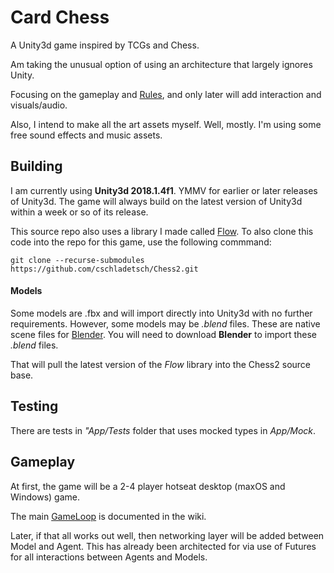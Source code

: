 # Card Chess

A Unity3d game inspired by TCGs and Chess.

Am taking the unusual option of using an architecture that largely ignores Unity.

Focusing on the gameplay and [Rules](https://github.com/cschladetsch/Chess2/wiki), and only later will add interaction and visuals/audio.

Also, I intend to make all the art assets myself. Well, mostly. I'm using some free sound effects and music assets.

## Building

I am currently using **Unity3d 2018.1.4f1**. YMMV for earlier or later releases of Unity3d. The game will always build on the latest version of Unity3d within a week or so of its release.

This source repo also uses a library I made called [Flow](https://github.com/cschladetsch/Flow). To also clone this code into the repo for this game, use the following commmand:

```
git clone --recurse-submodules https://github.com/cschladetsch/Chess2.git
```
#### Models

Some models are .fbx and will import directly into Unity3d with no further requirements. However, some models may be _.blend_ files. These are native scene files for [Blender](https://www.blender.org/download/). You will need to download **Blender** to import these _.blend_ files.

That will pull the latest version of the _Flow_ library into the Chess2 source base.

## Testing

There are tests in _"App/Tests_ folder that uses mocked types in _App/Mock_.

## Gameplay

At first, the game will be a 2-4 player hotseat desktop (maxOS and Windows) game.

The main [GameLoop](https://github.com/cschladetsch/Chess2/wiki/gameloop) is documented in the wiki.

Later, if that all works out well, then networking layer will be added between Model and Agent. This has already been architected for via use of Futures for all interactions between Agents and Models.
